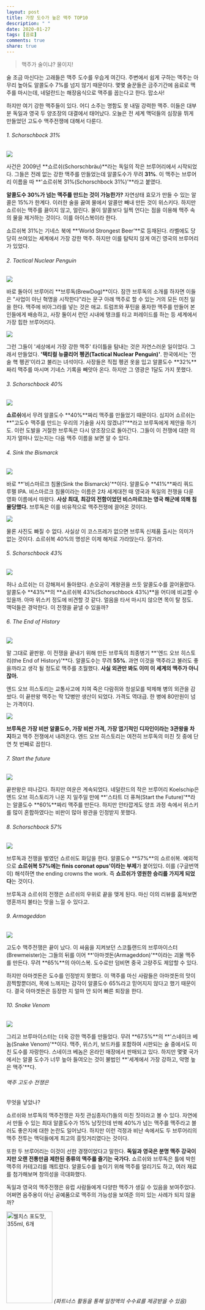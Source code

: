 ```yaml
---
layout: post
title: 가장 도수가 높은 맥주 TOP10
description: " "
date: 2020-01-27
tags: [음료]
comments: true
share: true
---
```



> 맥주가 술이냐? 물이지!

술 조금 마신다는 고래들은 맥주 도수를 우습게 여긴다. 주변에서 쉽게 구하는 맥주는 아무리 높아도 알콜도수 7%를 넘지 않기 때문이다. 몇몇 술꾼들은 금주기간에 음료로 맥주를 마시는데, 네덜란드는 해장음식으로 맥주를 꼽는다고 한다. 맙소사!  
  
하지만 여기 강한 맥주들이 있다. 어디 소주는 명함도 못 내밀 강력한 맥주. 이들은 대부분 독일과 영국 두 양조장의 대결에서 태어났다. 오늘은 전 세계 맥덕들의 심장을 뛰게 만들었던 고도수 맥주전쟁에 대해서 다룬다.

###### 1. Schorschbock 31%

![](https://t1.daumcdn.net/thumb/R1280x0/?fname=http%3A%2F%2Ft1.daumcdn.net%2Fbrunch%2Fservice%2Fuser%2F3hwo%2Fimage%2FWym3RneMP2eEAMkJUgzxMTwYhFg.jpg)

사건은 2009년 **쇼르쉬(Schorschbräu)**라는 독일의 작은 브루어리에서 시작되었다. 그들은 전례 없는 강한 맥주를 만들었는데 알콜도수가 무려  **31%**. 이 맥주는 브루어리 이름을 따  **'쇼르쉬복 31%(Schorschbock 31%)'**라고 붙였다.  
  
**알콜도수 30%가 넘는 맥주를 만드는 것이 가능한가?** 자연상태 효모가 만들 수 있는 알콜은 15%가 한계다. 이러한 술을 끓여 물에서 알콜만 빼내 만든 것이 위스키다. 하지만 쇼르쉬는 맥주를 끓이지 않고, 얼린다. 물이 알콜보다 일찍 언다는 점을 이용해 맥주 속의 물을 제거하는 것이다. 이를 아이스복이라 한다.  
  
쇼르쉬복 31%는 기네스 북에 **‘World Strongest Beer’**로 등재된다. 라벨에도 당당히 쓰여있는 세계에서 가장 강한 맥주. 하지만 이를 탐탁지 않게 여긴 영국의 브루어리가 있었다.

###### 2. Tactical Nuclear Penguin

![](https://t1.daumcdn.net/thumb/R1280x0/?fname=http%3A%2F%2Ft1.daumcdn.net%2Fbrunch%2Fservice%2Fuser%2F3hwo%2Fimage%2FdTiNKTLgSM4fCD5fj7COv2dfz7s.jpg)

바로 돌아이 브루어리  **브루독(BrewDog)**이다. 잠깐 브루독의 소개를 하자면 이들은 "사업이 아닌 혁명을 시작한다"라는 문구 아래 맥주로 할 수 있는 거의 모든 미친 일을 한다. 맥주에 비아그라를 넣는 것은 애교. 트럼프와 푸틴을 풍자한 맥주를 만들어 본인들에게 배송하고, 사장 둘이서 런던 시내에 탱크를 타고 퍼레이드를 하는 등 세계에서 가장 힙한 브루어리다.

![](https://t1.daumcdn.net/thumb/R1280x0/?fname=http%3A%2F%2Ft1.daumcdn.net%2Fbrunch%2Fservice%2Fuser%2F3hwo%2Fimage%2FUE6J5Sk6BVA4MTN4i1Eyg7EczYI.jpg)

그런 그들이 '세상에서 가장 강한 맥주' 타이틀을 탐내는 것은 자연스러운 일이었다. 그래서 만들었다.  **'택티컬 뉴클리어 펭귄(Tactical Nuclear Penguin)'**. 한국에서는 '전술 핵 펭귄'이라고 불리는 녀석이다. 사장들은 직접 펭귄 옷을 입고 알콜도수  **32%**짜리 맥주를 마시며 기네스 기록을 빼앗아 온다. 하지만 그 영광은 1달도 가지 못했다.

###### 3. Schorschbock 40%

![](https://t1.daumcdn.net/thumb/R1280x0/?fname=http%3A%2F%2Ft1.daumcdn.net%2Fbrunch%2Fservice%2Fuser%2F3hwo%2Fimage%2FYWSYhs0ovebhFoEFMrQmR268JVQ.jpg)

**쇼르쉬**에서 무려 알콜도수  **40%**짜리 맥주를 만들었기 때문이다. 심지어 쇼르쉬는  **"고도수 맥주를 만드는 우리의 기술을 사지 않겠냐?"**라고 브루독에게 제안을 하기도. 이런 도발을 거절한 브루독은 다시 양조장으로 돌아간다. 그들이 이 전쟁에 대한 의지가 얼마나 있는지는 다음 맥주 이름을 보면 알 수 있다.

###### 4. Sink the Bismarck

![](https://t1.daumcdn.net/thumb/R1280x0/?fname=http%3A%2F%2Ft1.daumcdn.net%2Fbrunch%2Fservice%2Fuser%2F3hwo%2Fimage%2FA_JN0ft9fOS3QJ0OBBRRV1VPk_w.jpg)

바로  **'비스마르크 침몰(Sink the Bismarck)'**이다. 알콜도수 **41%**짜리 쿼드 루펠 IPA. 비스마르크 침몰이라는 이름은 2차 세계대전 때 영국과 독일의 전쟁을 다룬 영화 이름에서 따왔다.  **사상 최대, 최강의 전함이었던 비스마르크는 영국 해군에 의해 침몰당했다.** 브루독은 이를 비유적으로 맥주전쟁에 끌어온 것이다.  

![](https://post-phinf.pstatic.net/MjAxODAxMTdfMTk3/MDAxNTE2MTc1OTkyNzA1.whhWV5i9lBTsEiry77Xaj4xMdowkLZeGhysL3agO7j8g.0skxLLGSFA-o-li1P9HHAb_yQU3ewapbm2bmiJJmu_Mg.JPEG/4_2.jpg?type=w1200)

물론 사진도 빠질 수 없다. 사실상 이 코스프레가 없으면 브루독 신제품 출시는 의미가 없는 것이다. 쇼르쉬복 40%의 명성은 이제 해저로 가라앉는다. 잘가라.

###### 5. Schorschbock 43%

![](https://t1.daumcdn.net/thumb/R1280x0/?fname=http%3A%2F%2Ft1.daumcdn.net%2Fbrunch%2Fservice%2Fuser%2F3hwo%2Fimage%2FUBdV5Zxu51139YNn9oeFlBr_SuE.jpg)

허나 쇼르쉬는 더 강해져서 돌아왔다. 손오공이 계왕권을 쓰듯 알콜도수를 끌어올렸다. 알콜도수  **43%**의 **쇼르쉬복 43%(Schorschbock 43%)**을 어디에 비교할 수 있을까. 아마 위스키 정도에 비견할 것 같다. 얼음을 타서 마시지 않으면 목이 탈 정도. 맥덕들은 경악한다. 이 전쟁을 끝낼 수 있을까?

###### 6. The End of History

![](https://t1.daumcdn.net/thumb/R1280x0/?fname=http%3A%2F%2Ft1.daumcdn.net%2Fbrunch%2Fservice%2Fuser%2F3hwo%2Fimage%2Fz-mgE9OIA-SxTH6sK7bFolSjSdA.jpg)

말 그대로 끝판왕. 이 전쟁을 끝내기 위해 만든 브루독의 최종병기  **'엔드 오브 히스토리(the End of History)'**다. 알콜도수는 무려  **55%**. 과연 이것을 맥주라고 불러도 좋을까라고 생각 될 정도로 맥주를 초월했다.  **사실 외관만 봐도 이미 이 세계의 맥주가 아니잖아.**  
  
엔드 오브 히스토리는 교통사고에 치여 죽은 다람쥐와 청설모를 박제해 병의 외관을 감쌌다. 이 끝판왕 맥주는 딱 12병만 생산이 되었다. 가격도 역대급. 한 병에 80만원이 넘는 가격이다.

![](https://t1.daumcdn.net/thumb/R1280x0/?fname=http%3A%2F%2Ft1.daumcdn.net%2Fbrunch%2Fservice%2Fuser%2F3hwo%2Fimage%2F0P5Nqgh2Q7Yxye_kzo2AeeSvVco.jpg)

**브루독은 가장 비싼 알콜도수, 가장 비싼 가격, 가장 엽기적인 디자인이라는 3관왕을 차지**하고 맥주 전쟁에서 내려온다. 엔드 오브 히스토리는 여전히 브루독의 미친 짓 중에 단연 첫 번째로 꼽힌다.

###### 7. Start the future

![](https://t1.daumcdn.net/thumb/R1280x0/?fname=http%3A%2F%2Ft1.daumcdn.net%2Fbrunch%2Fservice%2Fuser%2F3hwo%2Fimage%2FH5YkHeXbMjICN5udN_Q4VMCadj0.jpg)

끝판왕은 떠나갔다. 하지만 여운은 계속되었다. 네덜란드의 작은 브루어리  Koelschip은 엔드 오브 히스토리가 나온 지 일주일 만에  **'스타트 더 퓨쳐(Start the Future)'**라는 알콜도수  **60%**짜리 맥주를 만든다. 하지만 안타깝게도 양조 과정 속에서 위스키를 많이  혼합하였다는 비판이 많아 왕관을 인정받지 못했다.

###### 8. Schorschbock 57%

![](https://t1.daumcdn.net/thumb/R1280x0/?fname=http%3A%2F%2Ft1.daumcdn.net%2Fbrunch%2Fservice%2Fuser%2F3hwo%2Fimage%2FeTY4eiwWNXCBU0l4PseXfaC61FI.jpg)

브루독과 전쟁을 벌였던 쇼르쉬도 화답을 한다. 알콜도수  **57%**의 쇼르쉬복. 예외적으로  **쇼르쉬복 57%에는 finis coronat opus’이라는 부제**가 붙어있다. 이를  (구글번역이) 해석하면 the ending crowns the work. 즉  **쇼르쉬가 영원한 승리를 가지게 되었다**는 것이다.  
  
브루독과 쇼르쉬의 전쟁은 쇼르쉬의 우위로 끝을 맺게 된다. 마신 이의 리뷰를 훔쳐보면 영혼까지 불타는 맛을 느낄 수 있다고.

###### 9. Armageddon

![](https://t1.daumcdn.net/thumb/R1280x0/?fname=http%3A%2F%2Ft1.daumcdn.net%2Fbrunch%2Fservice%2Fuser%2F3hwo%2Fimage%2FvUmCELZoTgzLzGgQblKEuqYc3o8.jpg)

고도수 맥주전쟁은 끝이 났다. 이 싸움을 지켜보던 스코틀랜드의 브루마이스터(Brewmeister)는 그들의 뒤를 이어  **'아마겟돈(Armageddon)'**이라는 괴물 맥주를 만든다. 무려  **65%**의 아이스복. 도수로만 덤비면 중국 고량주도 제압할 수 있다.  
  
하지만 아마겟돈은 도수를 인정받지 못했다. 이 맥주를 마신 사람들은 아마겟돈의 맛이 끔찍할뿐더러, 목에 느껴지는 감각이 알콜도수 65%라고 믿어지지 않다고 했기 때문이다. 결국 아마겟돈은 등장한 지 얼마 안 되어 빠른 퇴장을 한다.

###### 10. Snake Venom

![](https://t1.daumcdn.net/thumb/R1280x0/?fname=http%3A%2F%2Ft1.daumcdn.net%2Fbrunch%2Fservice%2Fuser%2F3hwo%2Fimage%2F9hdMTa79-CNe6VY3HVu5oQFz1WY.jpg)

그리고 브루마이스터는 더욱 강한 맥주를 만들었다. 무려  **67.5%**의  **'스네이크 베놈(Snake Venom)'**이다. 맥주, 위스키, 보드카를 포함하여 시판되는 술 중에서도 미친 도수를 자랑한다. 스네이크 베놈은 온라인 매장에서 판매되고 있다. 하지만 몇몇 국가에서는 알콜 도수가 너무 높아 들여오는 것이 불법인  **'세계에서 가장 강하고, 악명 높은 맥주'**다.

###### 맥주 고도수 전쟁은  
무엇을 낳았나?

쇼르쉬와 브루독의 맥주전쟁은 자칫 관심종자(?)들의 미친 짓이라고 볼 수 있다. 자연에서 만들 수 있는 최대 알콜도수가 15% 남짓인데 반해 40%가 넘는 맥주를 맥주라고 블러도 좋은지에 대한 논란도 일어났다. 하지만 이런 걱정과 비난 속에서도 두 브루어리의 맥주 전투는 맥덕들에게 최고의 흥밋거리였다는 것이다.  
  
또한 두 브루어리는 이것이 선한 경쟁이었다고 말한다.  **독일과 영국은 분명 맥주 강국이지만 오랜 전통만큼 제한된 종류의 맥주를 즐기는 국가다.** 쇼르쉬와 브루독은 틀에 박힌 맥주의 카테고리를 깨트렸다. 알콜도수를 높이기 위해 맥주를 얼리기도 하고, 여러 재료를 첨가해보며 창의성을 극대화했다.  
  
독일과 영국의 맥주전쟁은 유럽 사람들에게 다양한 맥주가 생길 수 있음을 보여주었다. 어쩌면 음주용이 아닌 공예품으로 맥주의 가능성을 보여준 의미 있는 사례가 되지  않을까?

<a href="https://coupa.ng/bQ3tbW" target="_blank" referrerpolicy="unsafe-url"><img src="https://static.coupangcdn.com/image/affiliate/banner/5385eb9fb46780071a0df5474f041724@2x.jpg" alt="웰치스 포도맛, 355ml, 6개" width="120" height="240"></a>
_(파트너스 활동을 통해 일정액의 수수료를 제공받을 수 있음)_